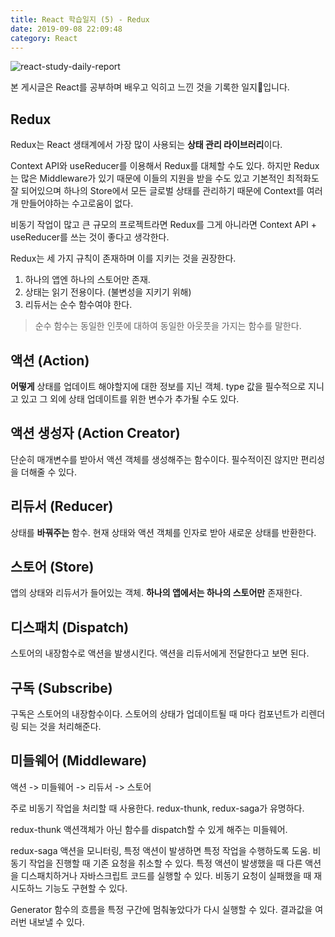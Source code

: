 ```yaml
---
title: React 학습일지 (5) - Redux
date: 2019-09-08 22:09:48
category: React
---
```


![react-study-daily-report](https://s3.ap-northeast-2.amazonaws.com/static.gracieuxyh.dev/react/react-study-daily-report.png)

본 게시글은 React를 공부하며 배우고 익히고 느낀 것을 기록한 일지📖입니다.

## Redux

Redux는 React 생태계에서 가장 많이 사용되는 **상태 관리 라이브러리**이다.

Context API와 useReducer를 이용해서 Redux를 대체할 수도 있다. 하지만 Redux는 많은 Middleware가 있기 때문에 이들의 지원을 받을 수도 있고 기본적인 최적화도 잘 되어있으며 하나의 Store에서 모든 글로벌 상태를 관리하기 때문에 Context를 여러 개 만들어야하는 수고로움이 없다.

비동기 작업이 많고 큰 규모의 프로젝트라면 Redux를 그게 아니라면 Context API + useReducer를 쓰는 것이 좋다고 생각한다.

Redux는 세 가지 규칙이 존재하며 이를 지키는 것을 권장한다.

1. 하나의 앱엔 하나의 스토어만 존재.
2. 상태는 읽기 전용이다. (불변성을 지키기 위해)
3. 리듀서는 순수 함수여야 한다.

> 순수 함수는 동일한 인풋에 대하여 동일한 아웃풋을 가지는 함수를 말한다.

## 액션 (Action)

**어떻게** 상태를 업데이트 해야할지에 대한 정보를 지닌 객체. type 값을 필수적으로 지니고 있고 그 외에 상태 업데이트를 위한 변수가 추가될 수도 있다.

## 액션 생성자 (Action Creator)

단순히 매개변수를 받아서 액션 객체를 생성해주는 함수이다. 필수적이진 않지만 편리성을 더해줄 수 있다.

## 리듀서 (Reducer)

상태를 **바꿔주는** 함수. 현재 상태와 액션 객체를 인자로 받아 새로운 상태를 반환한다.

## 스토어 (Store)

앱의 상태와 리듀서가 들어있는 객체. **하나의 앱에서는 하나의 스토어만** 존재한다.

## 디스패치 (Dispatch)

스토어의 내장함수로 액션을 발생시킨다. 액션을 리듀서에게 전달한다고 보면 된다.

## 구독 (Subscribe)

구독은 스토어의 내장함수이다. 스토어의 상태가 업데이트될 때 마다 컴포넌트가 리렌더링 되는 것을 처리해준다.

## 미들웨어 (Middleware)

액션 -> 미들웨어 -> 리듀서 -> 스토어

주로 비동기 작업을 처리할 때 사용한다. redux-thunk, redux-saga가 유명하다.

redux-thunk 액션객체가 아닌 함수를 dispatch할 수 있게 해주는 미들웨어.

redux-saga 액션을 모니터링, 특정 액션이 발생하면 특정 작업을 수행하도록 도움.
비동기 작업을 진행할 때 기존 요청을 취소할 수 있다.
특정 액션이 발생했을 때 다른 액션을 디스패치하거나 자바스크립트 코드를 실행할 수 있다.
비동기 요청이 실패했을 때 재시도하느 기능도 구현할 수 있다.

Generator
함수의 흐름을 특정 구간에 멈춰놓았다가 다시 실행할 수 있다. 결과값을 여러번 내보낼 수 있다.
